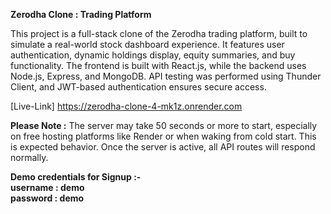 **Zerodha Clone : Trading Platform**

This project is a full-stack clone of the Zerodha trading platform, built to simulate a real-world stock dashboard experience. It features user authentication, dynamic holdings display, equity summaries, and buy functionality. The frontend is built with React.js, while the backend uses Node.js, Express, and MongoDB. API testing was performed using Thunder Client, and JWT-based authentication ensures secure access.

[Live-Link] https://zerodha-clone-4-mk1z.onrender.com

**Please Note :** The server may take 50 seconds or more to start, especially on free hosting platforms like Render or when waking from cold start. This is expected behavior. Once the server is active, all API routes will respond normally.  

**Demo credentials for Signup :-**  
**username : demo**  
**password : demo**  
